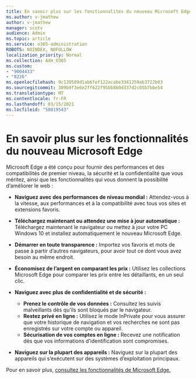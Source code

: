 ```yaml
---
title: En savoir plus sur les fonctionnalités du nouveau Microsoft Edge
ms.author: v-jmathew
author: v-jmathew
manager: scotv
audience: Admin
ms.topic: article
ms.service: o365-administration
ROBOTS: NOINDEX, NOFOLLOW
localization_priority: Normal
ms.collection: Adm_O365
ms.custom:
- "9004433"
- "8226"
ms.openlocfilehash: 9c139589d1ab6fef122acabe3341259ab3722b03
ms.sourcegitcommit: 309b9f3e6e2ff622f95bb860d337d2c05b7bbe54
ms.translationtype: MT
ms.contentlocale: fr-FR
ms.lasthandoff: 03/15/2021
ms.locfileid: "50819543"
---
```

# <a name="learn-about-the-features-of-the-new-microsoft-edge"></a>En savoir plus sur les fonctionnalités du nouveau Microsoft Edge

Microsoft Edge a été conçu pour fournir des performances et des compatibilités de premier niveau, la sécurité et la confidentialité que vous méritez, ainsi que les fonctionnalités qui vous donnent la possibilité d’améliorer le web :

- **Naviguez avec des performances de niveau mondial :** Attendez-vous à la vitesse, aux performances et à la compatibilité avec tous vos sites et extensions favoris.
- **Téléchargez maintenant ou attendez une mise à jour automatique :** Téléchargez maintenant le navigateur ou mettez à jour votre PC Windows 10 et installez automatiquement le nouveau Microsoft Edge.
- **Démarrer en toute transparence :** Importez vos favoris et mots de passe à partir d’autres navigateurs, pour avoir tout ce dont vous avez besoin au même endroit.
- **Économisez de l’argent en comparant les prix :** Utilisez les collections Microsoft Edge pour comparer les prix entre les détaillants, en un seul clic.
- **Naviguez avec plus de confidentialité et de sécurité :**
  - **Prenez le contrôle de vos données :** Consultez les suivis malveillants dès qu’ils sont bloqués par le navigateur.
  - **Restez privé en ligne :** Utilisez le mode InPrivate pour vous assurer que votre historique de navigation et vos recherches ne sont pas enregistrés sur votre compte ou appareil.
  - **Sécurisation de vos comptes en ligne :** Recevez une notification dès que vos informations d’identification sont compromises.

- **Naviguez sur la plupart des appareils :** Naviguez sur la plupart des appareils qui s’exécutent sur des systèmes d’exploitation principaux.

Pour en savoir plus, [consultez les fonctionnalités de Microsoft Edge.](https://go.microsoft.com/fwlink/?linkid=2146817)
